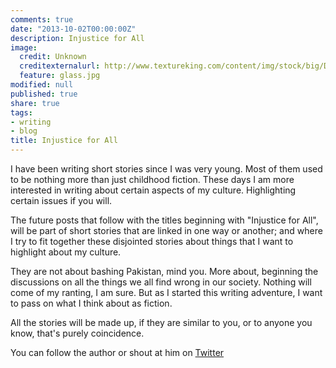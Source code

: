 ```yaml
---
comments: true
date: "2013-10-02T00:00:00Z"
description: Injustice for All
image:
  credit: Unknown
  creditexternalurl: http://www.textureking.com/content/img/stock/big/DSC_5791.JPG
  feature: glass.jpg
modified: null
published: true
share: true
tags:
- writing
- blog
title: Injustice for All
---
```


I have been writing short stories since I was very young. Most of them used to be nothing more than just childhood fiction. These days I am more interested in writing about certain aspects of my culture. Highlighting certain issues if you will.

The future posts that follow with the titles beginning with "Injustice for All", will be part of short stories that are linked in one way or another; and where I try to fit together these disjointed stories about things that I want to highlight about my culture.

They are not about bashing Pakistan, mind you. More about, beginning the discussions on all the things we all find wrong in our society. Nothing will come of my ranting, I am sure. But as I started this writing adventure, I want to pass on what I think about as fiction.

All the stories will be made up, if they are similar to you, or to anyone you know, that's purely coincidence.

You can follow the author or shout at him on [Twitter](https://twitter.com/abijango)